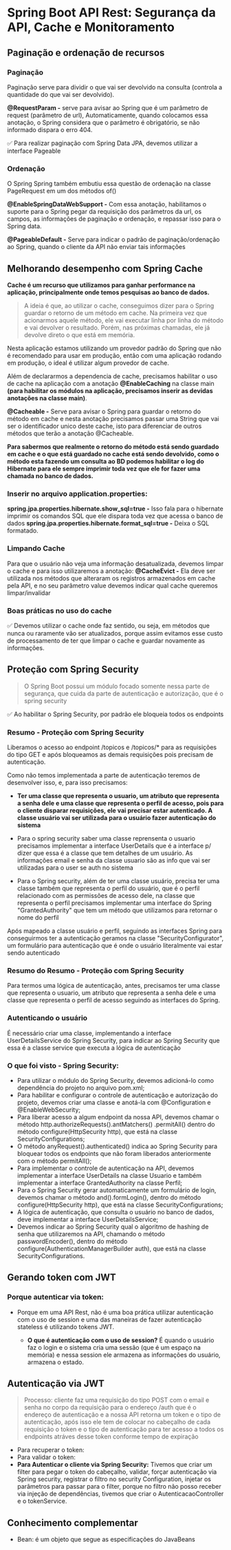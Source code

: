 # Spring Boot API Rest: Segurança da API, Cache e Monitoramento

## Paginação e ordenação de recursos

### Paginação

Paginação serve para dividir o que vai ser devolvido na consulta (controla a quantidade do que vai ser devolvido).

**@RequestParam -** serve para avisar ao Spring que é um parâmetro de request (parâmetro de url), Automaticamente,
quando colocamos essa anotação, o Spring considera que o parâmetro é obrigatório, se não informado dispara o erro 404.

✅ Para realizar paginação com Spring Data JPA, devemos utilizar a interface Pageable

### Ordenação

O Spring Spring também embutiu essa questão de ordenação na classe PageRequest em um dos métodos of()

**@EnableSpringDataWebSupport -** Com essa anotação, habilitamos o suporte para o Spring pegar da requisição dos
parâmetros da url, os campos, as informações de paginação e ordenação, e repassar isso para o Spring data.

**@PageableDefault -** Serve para indicar o padrão de paginação/ordenação ao Spring, quando o cliente da API não enviar
tais
informações

## Melhorando desempenho com Spring Cache

**Cache é um recurso que utilizamos para ganhar performance na aplicação, principalmente onde temos pesquisas ao banco
de dados.**

> A ideia é que, ao utilizar o cache, conseguimos dizer para o Spring guardar o retorno de um método em cache. Na
> primeira vez que acionarmos aquele método, ele vai executar linha por linha do método e vai devolver o resultado.
> Porém,
> nas próximas chamadas, ele já devolve direto o que está em memória.

Nesta aplicação estamos utilizando um provedor padrão do Spring que não é recomendado para usar em produção, então com
uma aplicação rodando em produção, o ideal é utilizar algum provedor de cache.

Além de declararmos a dependencia de cache, precisamos habilitar o uso de cache na aplicação com a anotação
**@EnableCaching** na classe main **(para habilitar os módulos na aplicação, precisamos inserir as devidas anotações na
classe main)**.

**@Cacheable -** Serve para avisar o Spring para guardar o retorno do método em cache e nesta anotação precisamos passar
uma String que vai ser o identificador unico deste cache, isto para diferenciar de outros métodos que terão a anotação
@Cacheable.

**Para sabermos que realmente o retorno do método está sendo guardado em cache e o que está guardado no cache está sendo
devolvido, como o método esta fazendo um consulta ao BD podemos habilitar o log do Hibernate para ele sempre imprimir
toda vez que ele for fazer uma chamada no banco de dados.**

### Inserir no arquivo application.properties:

**spring.jpa.properties.hibernate.show_sql=true -** Isso fala para o hibernate imprimir os comandos SQL que ele dispara
toda vez que acessa o banco de dados
**spring.jpa.properties.hibernate.format_sql=true -** Deixa o SQL formatado.

### Limpando Cache

Para que o usuário não veja uma informação desatualizada, devemos limpar o cache e para isso utilizaremos a anotação:
**@CacheEvict -** Ela deve ser utilizada nos métodos que alteraram os registros armazenados em cache pela API, e no seu
parâmetro value devemos indicar qual cache queremos limpar/invalidar

### Boas práticas no uso do cache

✅ Devemos utilizar o cache onde faz sentido, ou seja, em métodos que nunca ou raramente vão ser atualizados, porque
assim evitamos esse custo de
processamento de ter que limpar o cache e guardar novamente as informações.

## Proteção com Spring Security

> O Spring Boot possui um módulo focado somente nessa parte de segurança, que cuida da parte de autenticação e
> autorização, que é o spring security

✅ Ao habilitar o Spring Security, por padrão ele bloqueia todos os endpoints

### Resumo - Proteção com Spring Security

Liberamos o acesso ao endpoint /topicos e /topicos/* para as requisições do tipo GET e após bloqueamos as demais
requisições pois precisam de autenticação.

Como não temos implementada a parte de autenticação teremos de desenvolver isso, e, para isso precisamos:

- **Ter uma classe que representa o usuario, um atributo que representa a senha dele e uma classe que representa o
  perfil de acesso, pois para o cliente
  disparar requisições, ele vai precisar estar autenticado. A classe usuário vai ser utilizada para o usuário fazer
  autenticação do sistema**


- Para o spring security saber uma classe reprensenta o usuario precisamos implementar a interface UserDetails que é a
  interface p/ dizer que essa é a classe que tem detalhes de um usuário.
  As informações email e senha da classe usuario são as info que vai ser utilizadas para o user se auth no sistema


- Para o Spring security, além de ter uma classe usuário, precisa ter uma classe também que representa o perfil do
  usuário, que é o perfil relacionado com as permissões de acesso dele, na classe que representa o perfil precisamos
  implementar uma interface do Spring    "GrantedAuthority" que tem um método que utilizamos para retornar o nome do
  perfil

Após mapeado a classe usuário e perfil, seguindo as interfaces Spring para conseguirmos ter a autenticação geramos na
classe "SecurityConfigurator", um formulário para autenticação que é onde o usuário literalmente vai estar sendo
autenticado

### Resumo do Resumo - Proteção com Spring Security

Para termos uma lógica de autenticação, antes, precisamos ter uma classe que representa o usuario, um atributo que
representa a senha dele e uma classe que representa o perfil de acesso seguindo as interfaces do Spring.

### Autenticando o usuário

É necessário criar uma classe, implementando a interface UserDetailsService do Spring Security, para indicar ao Spring
Security que essa é a classe service que executa a lógica de autenticação

### O que foi visto - Spring Security:

- Para utilizar o módulo do Spring Security, devemos adicioná-lo como dependência do projeto no arquivo pom.xml;
- Para habilitar e configurar o controle de autenticação e autorização do projeto, devemos criar uma classe e anotá-la
  com @Configuration e @EnableWebSecurity;
- Para liberar acesso a algum endpoint da nossa API, devemos chamar o método http.authorizeRequests().antMatchers()
  .permitAll() dentro do método configure(HttpSecurity http), que está na classe SecurityConfigurations;
- O método anyRequest().authenticated() indica ao Spring Security para bloquear todos os endpoints que não foram
  liberados anteriormente com o método permitAll();
- Para implementar o controle de autenticação na API, devemos implementar a interface UserDetails na classe Usuario e
  também implementar a interface GrantedAuthority na classe Perfil;
- Para o Spring Security gerar automaticamente um formulário de login, devemos chamar o método and().formLogin(), dentro
  do método configure(HttpSecurity http), que está na classe SecurityConfigurations;
- A lógica de autenticação, que consulta o usuário no banco de dados, deve implementar a interface UserDetailsService;
- Devemos indicar ao Spring Security qual o algoritmo de hashing de senha que utilizaremos na API, chamando o método
  passwordEncoder(), dentro do método configure(AuthenticationManagerBuilder auth), que está na classe
  SecurityConfigurations.

## Gerando token com JWT

### Porque autenticar via token:

- Porque em uma API Rest, não é uma boa prática utilizar autenticação com o uso de session e uma das maneiras de fazer
  autenticação stateless é utilizando tokens JWT.

    * **O que é autenticação com o uso de session?** É quando o usuário faz o login e o sistema cria uma sessão (que é
      um
      espaço na memória) e nessa
      session ele armazena as informações do usuário, armazena o estado.

## Autenticação via JWT

> Processo: cliente faz uma requisição do tipo POST com o email e senha no corpo da requisição para o endereço /auth que
> é o endereço de autenticação e a nossa API retorna um token e o tipo de autenticação, após isso ele tem de colocar no
> cabeçalho de cada requisição o token e o tipo de autenticação para ter acesso a todos os endpoints atráves desse token
> conforme tempo de expiração

- Para recuperar o token:
- Para validar o token:
- **Para Autenticar o cliente via Spring Security:** Tivemos que criar um filter para pegar o token do cabeçalho, validar, forçar
      autenticação via Spring security, registrar o filtro no security Configuration, injetar os parâmetros para passar
      para o filter, porque no filtro não posso receber via injeção de dependências, tivemos que criar o
      AutenticacaoController e  o tokenService.

## Conhecimento complementar

- Bean: é um objeto que segue as especificações do JavaBeans


